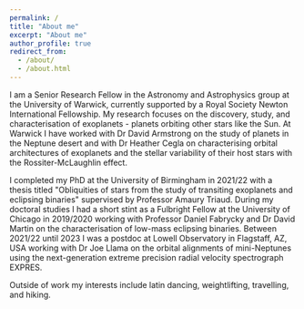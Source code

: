 ```yaml
---
permalink: /
title: "About me"
excerpt: "About me"
author_profile: true
redirect_from: 
  - /about/
  - /about.html
---
```


I am a Senior Research Fellow in the Astronomy and Astrophysics group at the University of Warwick, currently supported by a Royal Society Newton International Fellowship. My research focuses on the discovery, study, and characterisation of exoplanets - planets orbiting other stars like the Sun. At Warwick I have worked with Dr David Armstrong on the study of planets in the Neptune desert and with Dr Heather Cegla on characterising orbital architectures of exoplanets and the stellar variability of their host stars with the Rossiter-McLaughlin effect.

I completed my PhD at the University of Birmingham in 2021/22 with a thesis titled "Obliquities of stars from the study of transiting exoplanets and eclipsing binaries" supervised by Professor Amaury Triaud. During my doctoral studies I had a short stint as a Fulbright Fellow at the University of Chicago in 2019/2020 working with Professor Daniel Fabrycky and Dr David Martin on the characterisation of low-mass eclipsing binaries. Between 2021/22 until 2023 I was a postdoc at Lowell Observatory in Flagstaff, AZ, USA working with Dr Joe Llama on the orbital alignments of mini-Neptunes using the next-generation extreme precision radial velocity spectrograph EXPRES.

Outside of work my interests include latin dancing, weightlifting, travelling, and hiking.


